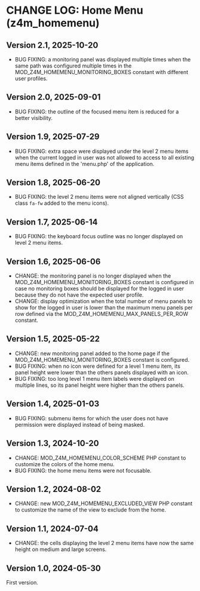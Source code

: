 # CHANGE LOG: Home Menu (z4m_homemenu)

## Version 2.1, 2025-10-20
- BUG FIXING: a monitoring panel was displayed multiple times when the same path
  was configured multiple times in the MOD_Z4M_HOMEMENU_MONITORING_BOXES constant with different user profiles.

## Version 2.0, 2025-09-01
- BUG FIXING: the outline of the focused menu item is reduced for a better visibility.

## Version 1.9, 2025-07-29
- BUG FIXING: extra space were displayed under the level 2 menu items when the current logged in user was not allowed
  to access to all existing menu items defined in the 'menu.php' of the application.

## Version 1.8, 2025-06-20
- BUG FIXING: the level 2 menu items were not aligned vertically (CSS class `fa-fw` added to the menu icons).

## Version 1.7, 2025-06-14
- BUG FIXING: the keyboard focus outline was no longer displayed on level 2 menu items.

## Version 1.6, 2025-06-06
- CHANGE: the monitoring panel is no longer displayed when the MOD_Z4M_HOMEMENU_MONITORING_BOXES constant is configured
  in case no monitoring boxes should be displayed for the logged in user because they do not have the expected user profile.
- CHANGE: display optimization when the total number of menu panels to show for the logged in user is lower than the maximum
  menu panels per row defined via the MOD_Z4M_HOMEMENU_MAX_PANELS_PER_ROW constant.

## Version 1.5, 2025-05-22
- CHANGE: new monitoring panel added to the home page if the MOD_Z4M_HOMEMENU_MONITORING_BOXES constant is configured.
- BUG FIXING: when no icon were defined for a level 1 menu item, its panel height were lower than the others panels displayed with an icon.
- BUG FIXING: too long level 1 menu item labels were displayed on multiple lines, so its panel height were higher than the others panels.

## Version 1.4, 2025-01-03
- BUG FIXING: submenu items for which the user does not have permission were displayed instead of being masked.

## Version 1.3, 2024-10-20
- CHANGE: MOD_Z4M_HOMEMENU_COLOR_SCHEME PHP constant to customize the colors of
  the home menu.
- BUG FIXING: the home menu items were not focusable.

## Version 1.2, 2024-08-02
- CHANGE: new MOD_Z4M_HOMEMENU_EXCLUDED_VIEW PHP constant to customize the name
  of the view to exclude from the home.

## Version 1.1, 2024-07-04
- CHANGE: the cells displaying the level 2 menu items have now the same height
  on medium and large screens.

## Version 1.0, 2024-05-30
First version.